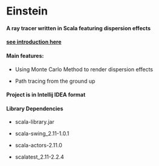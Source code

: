 # Einstein

#### A ray tracer written in Scala featuring dispersion effects

#### [see introduction here](https://mrvplusone.github.io/old-homepage/gallery-rayTracerScala.html)

#### Main features:

* Using Monte Carlo Method to render dispersion effects

* Path tracing from the ground up

#### Project is in Intellij IDEA format

#### Library Dependencies

* scala-library.jar

* scala-swing_2.11-1.0.1

* scala-actors-2.11.0

* scalatest_2.11-2.2.4
